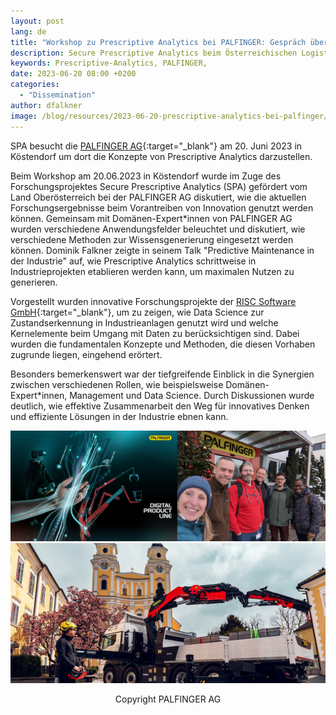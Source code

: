 ```yaml
---
layout: post
lang: de
title: "Workshop zu Prescriptive Analytics bei PALFINGER: Gespräch über Innovation und Kollaboration"
description: Secure Prescriptive Analytics beim Österreichischen Logistiktag
keywords: Prescriptive-Analytics, PALFINGER, 
date: 2023-06-20 08:00 +0200
categories:
  - "Dissemination"
author: dfalkner
image: /blog/resources/2023-06-20-prescriptive-analytics-bei-palfinger/2023-06-20-banner_16x9.jpg
---
```


SPA besucht die [PALFINGER AG][PALFINGER]{:target="_blank"} am 20. Juni 2023 in Köstendorf um dort die Konzepte von Prescriptive Analytics darzustellen.

<!--more-->
Beim Workshop am 20.06.2023 in Köstendorf wurde im Zuge des Forschungsprojektes Secure Prescriptive Analytics (SPA) gefördert vom Land Oberösterreich bei der PALFINGER AG diskutiert, wie die aktuellen Forschungsergebnisse beim Vorantreiben von Innovation genutzt werden können. Gemeinsam mit Domänen-Expert*innen von PALFINGER AG wurden verschiedene Anwendungsfelder beleuchtet und diskutiert, wie verschiedene Methoden zur Wissensgenerierung eingesetzt werden können. Dominik Falkner zeigte in seinem Talk "Predictive Maintenance in der Industrie" auf, wie Prescriptive Analytics schrittweise in Industrieprojekten etablieren werden kann, um maximalen Nutzen zu generieren.

Vorgestellt wurden innovative Forschungsprojekte der [RISC Software GmbH][RISC]{:target="_blank"}, um zu zeigen, wie Data Science zur Zustandserkennung in Industrieanlagen genutzt wird und welche Kernelemente beim Umgang mit Daten zu berücksichtigen sind. Dabei wurden die fundamentalen Konzepte und Methoden, die diesen Vorhaben zugrunde liegen, eingehend erörtert.

Besonders bemerkenswert war der tiefgreifende Einblick in die Synergien zwischen verschiedenen Rollen, wie beispielsweise Domänen-Expert*innen, Management und Data Science. Durch Diskussionen wurde deutlich, wie effektive Zusammenarbeit den Weg für innovatives Denken und effiziente Lösungen in der Industrie ebnen kann.

![Teil der Abteilung "Digitale Produkt Linie" der PALFINGER AG mit dem Taem der RISC Software GmbH](/blog/resources/2023-06-20-prescriptive-analytics-bei-palfinger/additional_photos.jpg)
![Ferngesteuerter PALFINGER AG Kran im Einsatz](/blog/resources/2023-06-20-prescriptive-analytics-bei-palfinger/2023-06-20-banner.jpg)
<center>Copyright PALFINGER AG</center>

[RISC]: https://www.risc-software.at
[PALFINGER]: https://www.palfinger.com/de-at